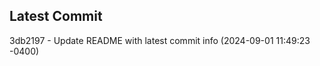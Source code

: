 
## Latest Commit
3db2197 - Update README with latest commit info (2024-09-01 11:49:23 -0400) <Yunxi-Zhou>
